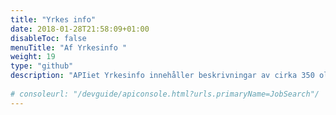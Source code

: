 ```yaml
---
title: "Yrkes info"
date: 2018-01-28T21:58:09+01:00
disableToc: false
menuTitle: "Af Yrkesinfo "
weight: 19
type: "github"
description: "APIiet Yrkesinfo innehåller beskrivningar av cirka 350 olika yrken. "
              
# consoleurl: "/devguide/apiconsole.html?urls.primaryName=JobSearch"/
---
```







